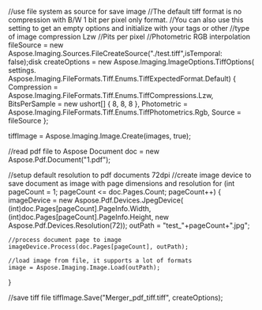 
//use file system as source for save image
//The default tiff format is no compression with B/W 1 bit per pixel only format. 
//You can also use this setting to get an empty options and initialize with your tags or other 
//type of image compression Lzw
//Pits per pixel
//Photometric RGB interpolation
fileSource = new Aspose.Imaging.Sources.FileCreateSource("./test.tiff",isTemporal: false);disk
createOptions = new Aspose.Imaging.ImageOptions.TiffOptions(
                settings.
                Aspose.Imaging.FileFormats.Tiff.Enums.TiffExpectedFormat.Default)
                    {
                        Compression = Aspose.Imaging.FileFormats.Tiff.Enums.TiffCompressions.Lzw,
                        BitsPerSample = new ushort[] { 8, 8, 8 },
                        Photometric = Aspose.Imaging.FileFormats.Tiff.Enums.TiffPhotometrics.Rgb,
                        Source = fileSource
                    };

tiffImage = Aspose.Imaging.Image.Create(images, true);

//read pdf file to Aspose Document
doc = new Aspose.Pdf.Document("1.pdf");

//setup default resolution to pdf documents 72dpi
//create image device to save document as image with page dimensions and resolution
for (int pageCount = 1; pageCount <= doc.Pages.Count; pageCount++)
{
    imageDevice = new Aspose.Pdf.Devices.JpegDevice(
        (int)doc.Pages[pageCount].PageInfo.Width,
        (int)doc.Pages[pageCount].PageInfo.Height, new Aspose.Pdf.Devices.Resolution(72));
    outPath = "test_"+pageCount+".jpg";

    //process document page to image
    imageDevice.Process(doc.Pages[pageCount], outPath);
    
    //load image from file, it supports a lot of formats
    image = Aspose.Imaging.Image.Load(outPath);
}

//save tiff file
tiffImage.Save("Merger_pdf_tiff.tiff", createOptions);